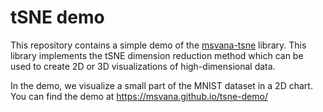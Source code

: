 # tSNE demo

This repository contains a simple demo of the 
[msvana-tsne](https://www.npmjs.com/package/msvana-tsne?activeTab=readme)
library. This library implements the tSNE dimension reduction method which can be used to
create 2D or 3D visualizations of high-dimensional data.

In the demo, we visualize a small part of the MNIST dataset in a 2D chart.
You can find the demo at https://msvana.github.io/tsne-demo/
